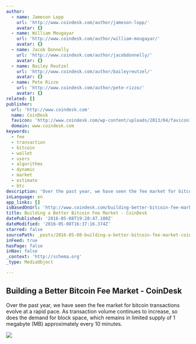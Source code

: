 ```yaml
---
author:
  - name: Jameson Lopp
    url: 'http://www.coindesk.com/author/jameson-lopp/'
    avatar: {}
  - name: William Mougayar
    url: 'http://www.coindesk.com/author/william-mougayar/'
    avatar: {}
  - name: Jacob Donnelly
    url: 'http://www.coindesk.com/author/jacobdonnelly/'
    avatar: {}
  - name: Bailey Reutzel
    url: 'http://www.coindesk.com/author/baileyreutzel/'
    avatar: {}
  - name: Pete Rizzo
    url: 'http://www.coindesk.com/author/pete-rizzo/'
    avatar: {}
related: []
publisher:
  url: 'http://www.coindesk.com'
  name: CoinDesk
  favicon: 'http://www.coindesk.com/wp-content/uploads/2013/04/favicon1.ico?ffe887'
  domain: www.coindesk.com
keywords:
  - fee
  - transaction
  - bitcoin
  - wallet
  - users
  - algorithms
  - dynamic
  - market
  - estimate
  - btc
description: 'Over the past year, we have seen the fee market for bitcoin transactions evolve at a rapid pace. As transaction volume continues to increase, so does the demand for block space, which remains in limited supply of 1 megabyte (MB) approximately every 10 minutes.'
inLanguage: en
app_links: []
isBasedOnUrl: 'http://www.coindesk.com/building-better-bitcoin-fee-market/'
title: Building a Better Bitcoin Fee Market - CoinDesk
datePublished: '2016-05-08T19:28:47.180Z'
dateModified: '2016-05-08T16:37:16.374Z'
starred: false
sourcePath: _posts/2016-05-08-building-a-better-bitcoin-fee-market-coindesk.md
inFeed: true
hasPage: false
inNav: false
_context: 'http://schema.org'
_type: MediaObject

---
```

<article style=""><h1>Building a Better Bitcoin Fee Market - CoinDesk</h1><p>Over the past year, we have seen the fee market for bitcoin transactions evolve at a rapid pace. As transaction volume continues to increase, so does the demand for block space, which remains in limited supply of 1 megabyte (MB) approximately every 10 minutes.</p><img src="http://media.coindesk.com/2016/05/bitcoin-fee-market-header.gif" /></article>